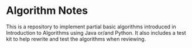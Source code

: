 # Algorithm Notes
This is a repository to implement partial basic algorithms introduced in Introduction to Algorithms using Java or/and Python. It also includes a test kit to help rewrite and test the algorithms when reviewing. 